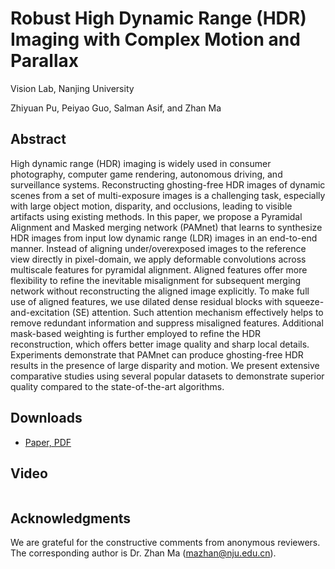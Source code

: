 # Robust High Dynamic Range (HDR) Imaging with Complex Motion and Parallax

Vision Lab, Nanjing University

Zhiyuan Pu, Peiyao Guo, Salman Asif, and Zhan Ma

## Abstract
High dynamic range (HDR) imaging is widely used in consumer photography, computer game rendering, autonomous driving, and surveillance systems. Reconstructing ghosting-free HDR images of dynamic scenes from a set of multi-exposure images is a challenging task, especially with large object motion, disparity, and occlusions, leading to visible artifacts using existing methods. In this paper, we propose a Pyramidal Alignment and Masked merging network (PAMnet) that learns to synthesize HDR images from input low dynamic range (LDR) images in an end-to-end manner. Instead of aligning under/overexposed images to the reference view directly in pixel-domain, we apply deformable convolutions across multiscale features for pyramidal alignment. Aligned features offer more flexibility to refine the inevitable misalignment for subsequent merging network without reconstructing the aligned image explicitly. To make full use of aligned features, we use dilated dense residual blocks with squeeze-and-excitation (SE) attention. Such attention mechanism effectively helps to remove redundant information and suppress misaligned features. Additional mask-based weighting is further employed to refine the HDR reconstruction, which offers better image quality and sharp local details. Experiments demonstrate that PAMnet can produce ghosting-free HDR results in the presence of large disparity and motion. We present extensive comparative studies using several popular datasets to demonstrate superior quality compared to the state-of-the-art algorithms.

## Downloads
* [Paper, PDF]()

## Video
<a href="{http://yun.nju.edu.cn/d/e91ba5275e/files/?p=/0886-spotlight.mp4}" title="Link Title"><img src="{images\spotlight_cover.png}" alt="" /></a>


## Acknowledgments
We are grateful for the constructive comments from anonymous reviewers. The corresponding author is Dr. Zhan Ma (mazhan@nju.edu.cn).
